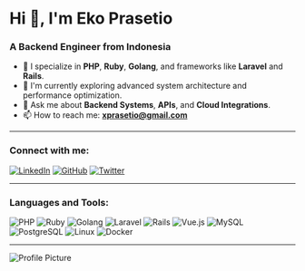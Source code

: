 # Hi 👋, I'm Eko Prasetio

### A Backend Engineer from Indonesia

- 🔧 I specialize in **PHP**, **Ruby**, **Golang**, and frameworks like **Laravel** and **Rails**.
- 🌱 I'm currently exploring advanced system architecture and performance optimization.
- 🧠 Ask me about **Backend Systems**, **APIs**, and **Cloud Integrations**.
- 📫 How to reach me: **xprasetio@gmail.com**

---

### Connect with me:

[![LinkedIn](https://img.shields.io/badge/LinkedIn-0077B5?logo=linkedin&logoColor=white)](https://www.linkedin.com/in/eko-prasetio-419267107/)
[![GitHub](https://img.shields.io/badge/GitHub-181717?logo=github&logoColor=white)](https://github.com/xprasetio)
[![Twitter](https://img.shields.io/badge/Twitter-1DA1F2?logo=twitter&logoColor=white)](https://twitter.com)

---

### Languages and Tools:

![PHP](https://img.shields.io/badge/PHP-777BB4?logo=php&logoColor=white)
![Ruby](https://img.shields.io/badge/Ruby-CC342D?logo=ruby&logoColor=white)
![Golang](https://img.shields.io/badge/Go-00ADD8?logo=go&logoColor=white)
![Laravel](https://img.shields.io/badge/Laravel-FF2D20?logo=laravel&logoColor=white)
![Rails](https://img.shields.io/badge/Ruby%20on%20Rails-CC0000?logo=rubyonrails&logoColor=white)
![Vue.js](https://img.shields.io/badge/Vue.js-4FC08D?logo=vue.js&logoColor=white)
![MySQL](https://img.shields.io/badge/MySQL-4479A1?logo=mysql&logoColor=white)
![PostgreSQL](https://img.shields.io/badge/PostgreSQL-4169E1?logo=postgresql&logoColor=white)
![Linux](https://img.shields.io/badge/Linux-FCC624?logo=linux&logoColor=black)
![Docker](https://img.shields.io/badge/Docker-2496ED?logo=docker&logoColor=white)

---

![Profile Picture](https://media.licdn.com/dms/image/v2/D5603AQH4-w3pf8lPfQ/profile-displayphoto-shrink_400_400/profile-displayphoto-shrink_400_400/0/1698727150007?e=1733961600&v=beta&t=OSboKOUsZqNmkkpEIi7xaiF3d_KT5YhWSAvaufROSuE)

